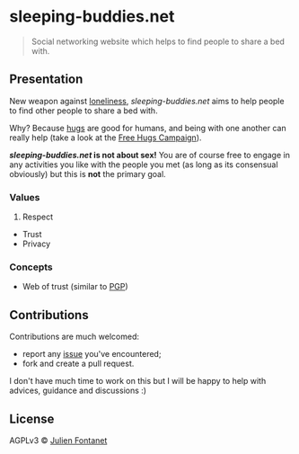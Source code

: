 # sleeping-buddies.net

> Social networking website which helps to find people to share a bed with.

## Presentation

New weapon against
[loneliness](https://en.wikipedia.org/wiki/Loneliness), *sleeping-buddies.net*
aims to help people to find other people to share a bed with.

Why? Because [hugs](https://en.wikipedia.org/wiki/Hug) are good for
humans, and being with one another can really help (take a look at the
[Free Hugs
Campaign](https://en.wikipedia.org/wiki/Free_Hugs_Campaign)).

***sleeping-buddies.net* is not about sex!** You are of course free to
engage in any activities you like with the people you met (as long
as its consensual obviously) but this is **not** the primary goal.

### Values

1. Respect
- Trust
- Privacy

### Concepts

- Web of trust (similar to [PGP](https://en.wikipedia.org/wiki/Pretty_Good_Privacy#Web_of_trust))

## Contributions

Contributions are much welcomed:

- report any [issue](https://github.com/julien-f/sleeping-buddies.net/issues)
  you've encountered;
- fork and create a pull request.

I don't have much time to work on this but I will be happy to help
with advices, guidance and discussions :)

## License

AGPLv3 © [Julien Fontanet](http://julien.isonoe.net)
